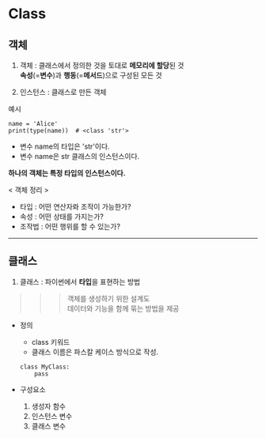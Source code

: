 # Class

## 객체
 
1. 객체 : 클래스에서 정의한 것을 토대로 **메모리에 할당**된 것  
  **속성**(=**변수**)과 **행동**(=**메서드**)으로 구성된 모든 것

2. 인스턴스 : 클래스로 만든 객체

  예시
  ```
  name = 'Alice'
  print(type(name))  # <class 'str'>
  ```
  - 변수 name의 타입은 'str'이다.
  - 변수 name은 str 클래스의 인스턴스이다.

**하나의 객체는 특정 타입의 인스턴스이다.**

< 객체 정리 >
- 타입 : 어떤 연산자롸 조작이 가능한가?
- 속성 : 어떤 상태를 가지는가?
- 조작법 : 어떤 행위를 할 수 있는가?

---

## 클래스

1. 클래스 : 파이썬에서 **타입**을 표현하는 방법  
  >>> 객체를 생성하기 위한 설계도  
  >>> 데이터와 기능을 함께 묶는 방법을 제공

  - 정의
    - class 키워드
    - 클래스 이름은 파스칼 케이스 방식으로 작성.
    ```
    class MyClass:
        pass
    ```

  - 구성요소
    1. 생성자 함수
    2. 인스턴스 변수
    3. 클래스 변수








